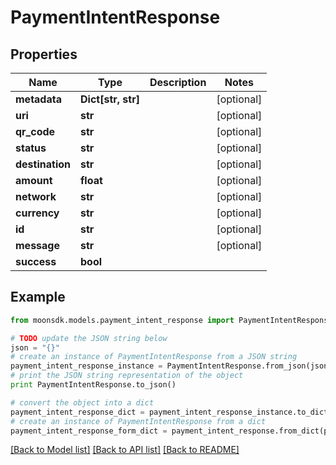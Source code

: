 # PaymentIntentResponse


## Properties

Name | Type | Description | Notes
------------ | ------------- | ------------- | -------------
**metadata** | **Dict[str, str]** |  | [optional] 
**uri** | **str** |  | [optional] 
**qr_code** | **str** |  | [optional] 
**status** | **str** |  | [optional] 
**destination** | **str** |  | [optional] 
**amount** | **float** |  | [optional] 
**network** | **str** |  | [optional] 
**currency** | **str** |  | [optional] 
**id** | **str** |  | [optional] 
**message** | **str** |  | [optional] 
**success** | **bool** |  | 

## Example

```python
from moonsdk.models.payment_intent_response import PaymentIntentResponse

# TODO update the JSON string below
json = "{}"
# create an instance of PaymentIntentResponse from a JSON string
payment_intent_response_instance = PaymentIntentResponse.from_json(json)
# print the JSON string representation of the object
print PaymentIntentResponse.to_json()

# convert the object into a dict
payment_intent_response_dict = payment_intent_response_instance.to_dict()
# create an instance of PaymentIntentResponse from a dict
payment_intent_response_form_dict = payment_intent_response.from_dict(payment_intent_response_dict)
```
[[Back to Model list]](../README.md#documentation-for-models) [[Back to API list]](../README.md#documentation-for-api-endpoints) [[Back to README]](../README.md)



